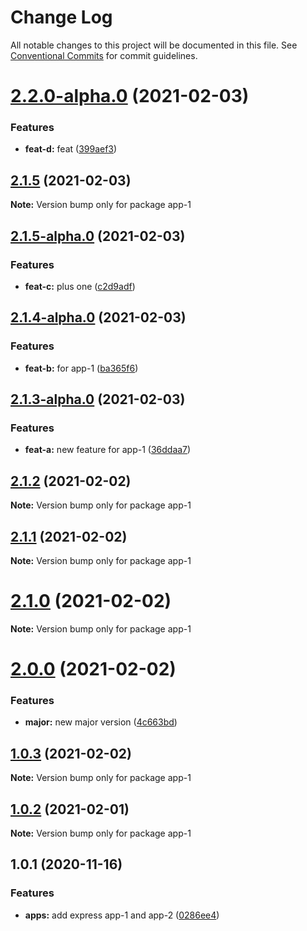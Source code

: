 # Change Log

All notable changes to this project will be documented in this file.
See [Conventional Commits](https://conventionalcommits.org) for commit guidelines.

# [2.2.0-alpha.0](https://github.com/comoser/lerna-yarn-demo/compare/app-1@2.1.5...app-1@2.2.0-alpha.0) (2021-02-03)


### Features

* **feat-d:** feat ([399aef3](https://github.com/comoser/lerna-yarn-demo/commit/399aef36766b6b414731efea5c4205e605735e74))





## [2.1.5](https://github.com/comoser/lerna-yarn-demo/compare/app-1@2.1.5-alpha.0...app-1@2.1.5) (2021-02-03)

**Note:** Version bump only for package app-1





## [2.1.5-alpha.0](https://github.com/comoser/lerna-yarn-demo/compare/app-1@2.1.4-alpha.0...app-1@2.1.5-alpha.0) (2021-02-03)


### Features

* **feat-c:** plus one ([c2d9adf](https://github.com/comoser/lerna-yarn-demo/commit/c2d9adf9767278bb34324a087e3168f2c4d3d154))





## [2.1.4-alpha.0](https://github.com/comoser/lerna-yarn-demo/compare/app-1@2.1.3-alpha.0...app-1@2.1.4-alpha.0) (2021-02-03)


### Features

* **feat-b:** for app-1 ([ba365f6](https://github.com/comoser/lerna-yarn-demo/commit/ba365f6d5551f75ba6943439700f50157f4e578f))





## [2.1.3-alpha.0](https://github.com/comoser/lerna-yarn-demo/compare/app-1@2.1.2...app-1@2.1.3-alpha.0) (2021-02-03)


### Features

* **feat-a:** new feature for app-1 ([36ddaa7](https://github.com/comoser/lerna-yarn-demo/commit/36ddaa77d7228daa16befb0ef251ce38610b0ed6))





## [2.1.2](https://github.com/comoser/lerna-yarn-demo/compare/app-1@2.1.1...app-1@2.1.2) (2021-02-02)

**Note:** Version bump only for package app-1





## [2.1.1](https://github.com/comoser/lerna-yarn-demo/compare/app-1@2.1.0...app-1@2.1.1) (2021-02-02)

**Note:** Version bump only for package app-1





# [2.1.0](https://github.com/comoser/lerna-yarn-demo/compare/app-1@2.0.0...app-1@2.1.0) (2021-02-02)

**Note:** Version bump only for package app-1





# [2.0.0](https://github.com/comoser/lerna-yarn-demo/compare/app-1@1.0.3...app-1@2.0.0) (2021-02-02)


### Features

* **major:** new major version ([4c663bd](https://github.com/comoser/lerna-yarn-demo/commit/4c663bd8457740c9522131564efea96314431c52))





## [1.0.3](https://github.com/comoser/lerna-yarn-demo/compare/app-1@1.0.2...app-1@1.0.3) (2021-02-02)

**Note:** Version bump only for package app-1





## [1.0.2](https://github.com/comoser/lerna-yarn-demo/compare/app-1@1.0.1...app-1@1.0.2) (2021-02-01)

**Note:** Version bump only for package app-1





## 1.0.1 (2020-11-16)


### Features

* **apps:** add express app-1 and app-2 ([0286ee4](https://github.com/comoser/lerna-yarn-demo/commit/0286ee48fd8d0f54156a2acff8d6ed98cb5658a6))
